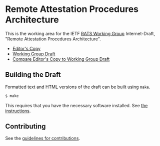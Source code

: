# Remote Attestation Procedures Architecture

This is the working area for the IETF [RATS Working Group](https://datatracker.ietf.org/wg/rats/documents/) Internet-Draft, "Remote Attestation Procedures Architecture".

* [Editor's Copy](https://ietf-rats-wg.github.io/architecture/#go.draft-ietf-rats-architecture.html)
* [Working Group Draft](https://tools.ietf.org/html/draft-ietf-rats-architecture)
* [Compare Editor's Copy to Working Group Draft](https://ietf-rats-wg.github.io/architecture/#go.draft-ietf-rats-architecture.diff)

## Building the Draft

Formatted text and HTML versions of the draft can be built using `make`.

```sh
$ make
```

This requires that you have the necessary software installed.  See
[the instructions](https://github.com/martinthomson/i-d-template/blob/master/doc/SETUP.md).


## Contributing

See the
[guidelines for contributions](https://github.com/ietf-rats-wg/architecture/blob/master/CONTRIBUTING.md).
